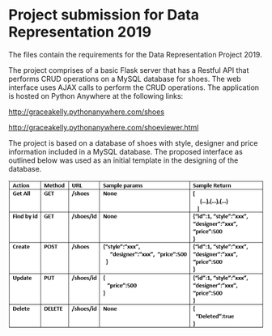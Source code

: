 # Project submission for Data Representation 2019

The files contain the requirements for the Data Representation Project 2019.

The project comprises of a basic Flask server that has a Restful API that performs CRUD operations on a MySQL database for shoes. The web interface uses AJAX calls to perform the CRUD operations. The application is hosted on Python Anywhere at the following links:

http://graceakelly.pythonanywhere.com/shoes

http://graceakelly.pythonanywhere.com/shoeviewer.html

The project is based on a database of shoes with style, designer and price information included in a MySQL database.
The proposed interface as outlined below was used as an initial template in the designing of the database.

![Project Plan](ProjectPlan.png)

